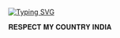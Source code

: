 [![Typing SVG](https://readme-typing-svg.herokuapp.com?font=Fira+Code&pause=1000&width=435&lines=𝐖𝐄𝐁𝐒𝐈𝐓𝐄+𝐇𝐀𝐂𝐊𝐄𝐃+𝐁𝐘+𝐈𝐂𝐒𝐅+𝐓𝐄𝐀𝐌+𝐑𝐄𝐒𝐏𝐄𝐂𝐓+𝐌𝐘+𝐂𝐎𝐔𝐍𝐓𝐑𝐘+𝐈𝐍𝐃𝐈𝐀🇳🇪)](https://github.com/LadinSk)

𝐑𝐄𝐒𝐏𝐄𝐂𝐓 𝐌𝐘 𝐂𝐎𝐔𝐍𝐓𝐑𝐘 𝐈𝐍𝐃𝐈𝐀